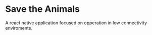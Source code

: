 # Save the Animals
A react native application focused on opperation in low connectivity enviroments.
